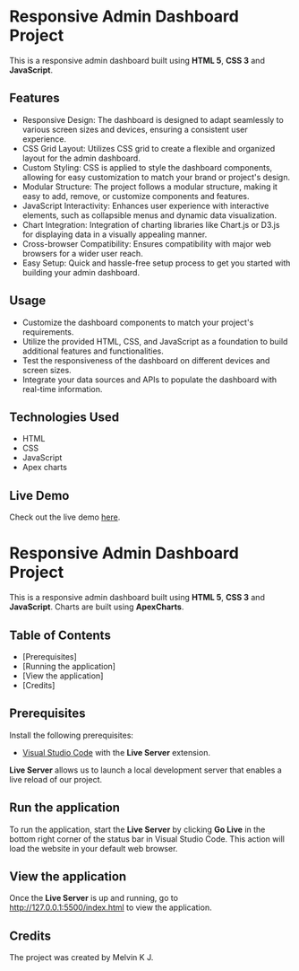 # Responsive Admin Dashboard Project

This is a responsive admin dashboard built using **HTML 5**, **CSS 3** and **JavaScript**. 

## Features 

- Responsive Design: The dashboard is designed to adapt seamlessly to various screen sizes and devices, ensuring a consistent user experience.
- CSS Grid Layout: Utilizes CSS grid to create a flexible and organized layout for the admin dashboard.
- Custom Styling: CSS is applied to style the dashboard components, allowing for easy customization to match your brand or project's design.
- Modular Structure: The project follows a modular structure, making it easy to add, remove, or customize components and features.
- JavaScript Interactivity: Enhances user experience with interactive elements, such as collapsible menus and dynamic data visualization.
- Chart Integration: Integration of charting libraries like Chart.js or D3.js for displaying data in a visually appealing manner.
- Cross-browser Compatibility: Ensures compatibility with major web browsers for a wider user reach.
- Easy Setup: Quick and hassle-free setup process to get you started with building your admin dashboard.

## Usage

- Customize the dashboard components to match your project's requirements.
- Utilize the provided HTML, CSS, and JavaScript as a foundation to build additional features and functionalities.
- Test the responsiveness of the dashboard on different devices and screen sizes.
- Integrate your data sources and APIs to populate the dashboard with real-time information.

## Technologies Used

- HTML
- CSS
- JavaScript
- Apex charts

## Live Demo

 Check out the live demo [here]().


# Responsive Admin Dashboard Project

This is a responsive admin dashboard built using **HTML 5**, **CSS 3** and **JavaScript**. Charts are built using **ApexCharts**.


## Table of Contents 
- [Prerequisites]
- [Running the application]
- [View the application]
- [Credits]

## Prerequisites

Install the following prerequisites:

* [Visual Studio Code](https://code.visualstudio.com/download) with the **Live Server** extension.

**Live Server** allows us to launch a local development server that enables a live reload of our project.


## Run the application

To run the application, start the **Live Server** by clicking **Go Live** in the bottom right corner of the status bar in Visual Studio Code. This action will load the website in your default web browser. 


## View the application

Once the **Live Server** is up and running, go to http://127.0.0.1:5500/index.html to view the application.

## Credits
The project was created by Melvin K J.
